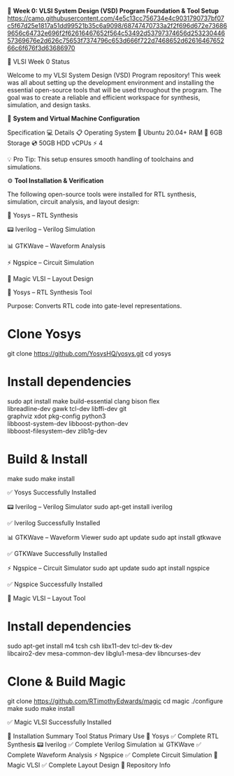 🚀 **Week 0: VLSI System Design (VSD) Program Foundation & Tool Setup**
https://camo.githubusercontent.com/4e5c13cc756734e4c9031790737bf07c5f67d25e1817a51dd99521b35c6a9098/68747470733a2f2f696d672e736869656c64732e696f2f62616467652f564c53492d53797374656d25323044657369676e2d626c75653f7374796c653d666f722d7468652d6261646765266c6f676f3d63686970

📌 VLSI Week 0 Status

Welcome to my VLSI System Design (VSD) Program repository!
This week was all about setting up the development environment and installing the essential open-source tools that will be used throughout the program. The goal was to create a reliable and efficient workspace for synthesis, simulation, and design tasks.

🎯 **System and Virtual Machine Configuration**

Specification 💻	Details 📋
Operating System 🐧	Ubuntu 20.04+
RAM 💾	6GB
Storage 💿	50GB HDD
vCPUs ⚡	4

💡 Pro Tip: This setup ensures smooth handling of toolchains and simulations.

⚙️ **Tool Installation & Verification**

The following open-source tools were installed for RTL synthesis, simulation, circuit analysis, and layout design:

🧠 Yosys – RTL Synthesis

📟 Iverilog – Verilog Simulation

📊 GTKWave – Waveform Analysis

⚡ Ngspice – Circuit Simulation

🎨 Magic VLSI – Layout Design

🧠 Yosys – RTL Synthesis Tool

Purpose: Converts RTL code into gate-level representations.

# Clone Yosys
git clone https://github.com/YosysHQ/yosys.git
cd yosys 

# Install dependencies
sudo apt install make build-essential clang bison flex \
libreadline-dev gawk tcl-dev libffi-dev git \
graphviz xdot pkg-config python3 \
libboost-system-dev libboost-python-dev \
libboost-filesystem-dev zlib1g-dev

# Build & Install
make 
sudo make install


✅ Yosys Successfully Installed


📟 Iverilog – Verilog Simulator
sudo apt-get install iverilog


✅ Iverilog Successfully Installed

📊 GTKWave – Waveform Viewer
sudo apt update
sudo apt install gtkwave


✅ GTKWave Successfully Installed

⚡ Ngspice – Circuit Simulator
sudo apt update
sudo apt install ngspice


✅ Ngspice Successfully Installed

🎨 Magic VLSI – Layout Tool
# Install dependencies
sudo apt-get install m4 tcsh csh libx11-dev tcl-dev tk-dev \
libcairo2-dev mesa-common-dev libglu1-mesa-dev libncurses-dev

# Clone & Build Magic
git clone https://github.com/RTimothyEdwards/magic
cd magic
./configure
make
sudo make install


✅ Magic VLSI Successfully Installed

🎉 Installation Summary
Tool	Status	Primary Use
🧠 Yosys	✅ Complete	RTL Synthesis
📟 Iverilog	✅ Complete	Verilog Simulation
📊 GTKWave	✅ Complete	Waveform Analysis
⚡ Ngspice	✅ Complete	Circuit Simulation
🎨 Magic VLSI	✅ Complete	Layout Design
📂 Repository Info


